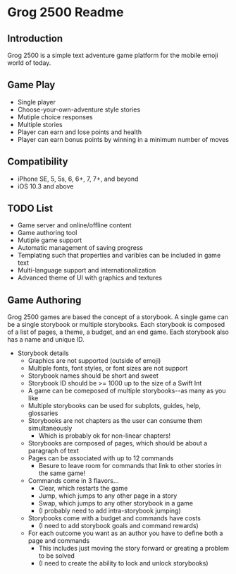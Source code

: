 # Grog 2500 Readme

## Introduction

Grog 2500 is a simple text adventure game platform for the mobile emoji world of today.

## Game Play

- Single player
- Choose-your-own-adventure style stories
- Mutiple choice responses
- Multiple stories
- Player can earn and lose points and health
- Player can earn bonus points by winning in a minimum number of moves

## Compatibility

- iPhone SE, 5, 5s, 6, 6+, 7, 7+, and beyond
- iOS 10.3 and above

## TODO List

- Game server and online/offline content
- Game authoring tool
- Mutiple game support
- Automatic management of saving progress
- Templating such that properties and varibles can be included in game text
- Multi-language support and internationalization
- Advanced theme of UI with graphics and textures

## Game Authoring

Grog 2500 games are based the concept of a storybook. A single game can be a single
storybook or multiple storybooks. Each storybook is composed of a list of pages, a
theme, a budget, and an end game. Each storybook also has a name and unique ID.

- Storybook details
  - Graphics are not supported (outside of emoji)
  - Multiple fonts, font styles, or font sizes are not support
  - Storybook names should be short and sweet
  - Storybook ID should be >= 1000 up to the size of a Swift Int
  - A game can be comeposed of multiple storybooks--as many as you like
  - Multiple storybooks can be used for subplots, guides, help, glossaries
  - Storybooks are not chapters as the user can consume them simultaneously
    - Which is probably ok for non-linear chapters!
  - Storybooks are composed of pages, which should be about a paragraph of text
  - Pages can be associated with up to 12 commands
    - Besure to leave room for commands that link to other stories in the same game!
  - Commands come in 3 flavors...
    - Clear, which restarts the game
    - Jump, which jumps to any other page in a story
    - Swap, which jumps to any other storybook in a game
    - (I probably need to add intra-storybook jumping)
  - Storybooks come with a budget and commands have costs
    - (I need to add storybook goals and command rewards)
  - For each outcome you want as an author you have to define both a page and commands
    - This includes just moving the story forward or greating a problem to be solved
    - (I need to create the ability to lock and unlock storybooks)

